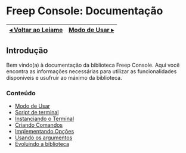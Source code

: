 # Freep Console: Documentação

[◂ Voltar ao Leiame](leiame.md) | [Modo de Usar ▸](01-modo-de-usar.md)
-- | --

## Introdução

Bem vindo(a) à documentação da biblioteca Freep Console. Aqui você encontra as informações
necessárias para utilizar as funcionalidades disponíveis e usufruir ao máximo da biblioteca.

### Conteúdo

-  [Modo de Usar](01-modo-de-usar.md)
-  [Script de terminal](02-script-de-terminal.md)
-  [Instanciando o Terminal](03-instanciando-o-terminal.md)
-  [Criando Comandos](04-criando-comandos.md)
-  [Implementando Opções](05-implementando-opcoes.md)
-  [Usando os argumentos](06-usando-os-argumentos.md)
-  [Evoluindo a biblioteca](07-evoluindo-a-biblioteca.md)
